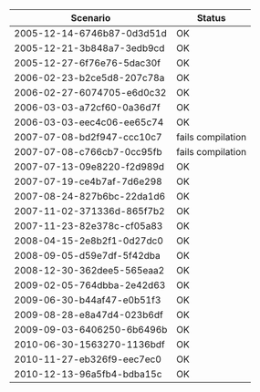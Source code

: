 | **Scenario** | **Status** |
|-----------|--------------------------------------------------------|
| 2005-12-14-6746b87-0d3d51d | OK | 
| 2005-12-21-3b848a7-3edb9cd | OK |
| 2005-12-27-6f76e76-5dac30f | OK  |
| 2006-02-23-b2ce5d8-207c78a | OK |
| 2006-02-27-6074705-e6d0c32 | OK |
| 2006-03-03-a72cf60-0a36d7f | OK |
| 2006-03-03-eec4c06-ee65c74 | OK |
| 2007-07-08-bd2f947-ccc10c7 | fails compilation |
| 2007-07-08-c766cb7-0cc95fb | fails compilation |
| 2007-07-13-09e8220-f2d989d | OK |
| 2007-07-19-ce4b7af-7d6e298 | OK |
| 2007-08-24-827b6bc-22da1d6 | OK |
| 2007-11-02-371336d-865f7b2 | OK |
| 2007-11-23-82e378c-cf05a83 | OK |
| 2008-04-15-2e8b2f1-0d27dc0 | OK |
| 2008-09-05-d59e7df-5f42dba | OK |
| 2008-12-30-362dee5-565eaa2 | OK |
| 2009-02-05-764dbba-2e42d63 | OK |
| 2009-06-30-b44af47-e0b51f3 | OK |
| 2009-08-28-e8a47d4-023b6df | OK |
| 2009-09-03-6406250-6b6496b | OK |
| 2010-06-30-1563270-1136bdf | OK |
| 2010-11-27-eb326f9-eec7ec0 | OK |
| 2010-12-13-96a5fb4-bdba15c | OK |
